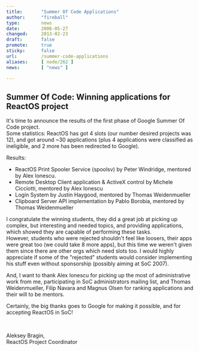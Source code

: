 ```yaml
---
title:       "Summer Of Code Applications"
author:      "fireball"
type:        news
date:        2006-05-27
changed:     2013-02-23
draft:       false
promote:     true
sticky:      false
url:         /summer-code-applications
aliases:     [ node/262 ]
news:        [ "news" ]

---
```


<h2>Summer Of Code: Winning applications for ReactOS project</h2>
<p>It's time to announce the results of the first phase of Google Summer Of Code project.<br/>
Some statistics: ReactOS has&nbsp;got&nbsp;4 slots (our&nbsp;number desired projects was 12), and got around ~30 applications (plus 4 applications were classified as ineligible, and 2 more has been redirected to Google).</p>
<p>Results:</p>
<ul>
    <li>ReactOS Print Spooler Service (spoolsv) by Peter Windridge, mentored by Alex Ionescu.</li>
    <li>Remote Desktop Client application &amp; ActiveX control by Michele Cicciotti, mentored by Alex Ionescu</li>
    <li>Login System by Justin Haygood, mentored by Thomas Weidenmueller</li>
    <li>Clipboard Server API implementation by Pablo Borobia, mentored by Thomas Weidenmueller</li>
</ul>
<p>I congratulate the winning students, they did a great job at picking up complex, but interesting and needed topics, and providing applications, which showed they are capable of performing these tasks.<br/>
However,&nbsp;students who were rejected shouldn't feel like loosers, their apps were&nbsp;great too (we could take 8 more apps), but this time we&nbsp;weren't given them&nbsp;since there are other orgs which need slots too. I would&nbsp;highly appreciate if some of the &quot;rejected&quot; students would consider implementing his stuff even without sponsorship (possibly aiming at SoC 2007).</p>
<p>And, I want to thank Alex Ionescu for picking up the most of administrative work from me, participating in SoC administrators mailing list, and&nbsp;Thomas Weidenmueller, Filip Navara and Magnus Olsen for ranking applications and their will to be mentors.</p>
<p>Certainly, the big thanks goes to Google for making it possible, and for accepting ReactOS in SoC!</p>
<p>&nbsp;</p>
<p>Aleksey Bragin,<br/>
ReactOS Project Coordinator</p>
